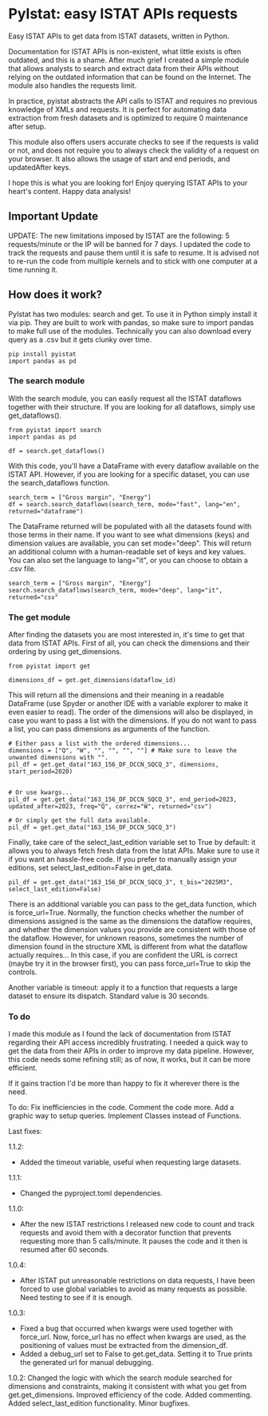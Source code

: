 # PyIstat: easy ISTAT APIs requests

Easy ISTAT APIs to get data from ISTAT datasets, written in Python.

Documentation for ISTAT APIs is non-existent, what little exists is often outdated, and this is a shame. After much grief I created a simple module that allows analysts to search and extract data from their APIs without relying on the outdated information that can be found on the Internet. The module also handles the requests limit.

In practice, pyistat abstracts the API calls to ISTAT and requires no previous knowledge of XMLs and requests. It is perfect for automating data extraction from fresh datasets and is optimized to require 0 maintenance after setup.

This module also offers users accurate checks to see if the requests is valid or not, and does not require you to always check the validity of a request on your browser. It also allows the usage of start and end periods, and updatedAfter keys.

I hope this is what you are looking for! Enjoy querying ISTAT APIs to your heart's content. Happy data analysis!

## Important Update

UPDATE: The new limitations imposed by ISTAT are the following: 5 requests/minute or the IP will be banned for 7 days. I updated the code to track the requests and pause them until it is safe to resume. It is advised not to re-run the code from multiple kernels and to stick with one computer at a time running it.


## How does it work?

PyIstat has two modules: search and get. To use it in Python simply install it via pip. They are built to work with pandas, so make sure to import pandas to make full use of the modules. Technically you can also download every query as a .csv but it gets clunky over time.

```
pip install pyistat
import pandas as pd
```
### The search module

With the search module, you can easily request all the ISTAT dataflows together with their structure. If you are looking for all dataflows, simply use get_dataflows().

```
from pyistat import search
import pandas as pd

df = search.get_dataflows()

```
With this code, you'll have a DataFrame with every dataflow available on the ISTAT API. However, if you are looking for a specific dataset, you can use the search_dataflows function.

```
search_term = ["Gross margin", "Energy"]
df = search.search_dataflows(search_term, mode="fast", lang="en", returned="dataframe")
```

The DataFrame returned will be populated with all the datasets found with those terms in their name. If you want to see what dimensions (keys) and dimension values are available, you can set mode="deep". This will return an additional column with a human-readable set of keys and key values. You can also set the language to lang="it", or you can choose to obtain a .csv file.

```
search_term = ["Gross margin", "Energy"]
search.search_dataflows(search_term, mode="deep", lang="it", returned="csv"
```

### The get module

After finding the datasets you are most interested in, it's time to get that data from ISTAT APIs. First of all, you can check the dimensions and their ordering by using get_dimensions.

```
from pyistat import get

dimensions_df = get.get_dimensions(dataflow_id)
```

This will return all the dimensions and their meaning in a readable DataFrame (use Spyder or another IDE with a variable explorer to make it even easier to read). The order of the dimensions will also be displayed, in case you want to pass a list with the dimensions. If you do not want to pass a list, you can pass dimensions as arguments of the function.

```
# Either pass a list with the ordered dimensions...
dimensions = ["Q", "W", "", "", "", ""] # Make sure to leave the unwanted dimensions with "".
pil_df = get.get_data("163_156_DF_DCCN_SQCQ_3", dimensions, start_period=2020)


# Or use kwargs...
pil_df = get.get_data("163_156_DF_DCCN_SQCQ_3", end_period=2023, updated_after=2023, freq="Q", correz="W", returned="csv")

# Or simply get the full data available.
pil_df = get.get_data("163_156_DF_DCCN_SQCQ_3")
```
Finally, take care of the select_last_edition variable set to True by default: it allows you to always fetch fresh data from the Istat APIs. Make sure to use it if you want an hassle-free code. If you prefer to manually assign your editions, set select_last_edition=False in get_data.
```
pil_df = get.get_data("163_156_DF_DCCN_SQCQ_3", t_bis="2025M3", select_last_edition=False)

```
There is an additional variable you can pass to the get_data function, which is force_url=True. Normally, the function checks whether the number of dimensions assigned is the same as the dimensions the dataflow requires, and whether the dimension values you provide are consistent with those of the dataflow. However, for unknown reasons, sometimes the number of dimension found in the structure XML is different from what the dataflow actually requires... In this case, if you are confident the URL is correct (maybe try it in the browser first), you can pass force_url=True to skip the controls.

Another variable is timeout: apply it to a function that requests a large dataset to ensure its dispatch. Standard value is 30 seconds.

### To do

I made this module as I found the lack of documentation from ISTAT regarding their API access incredibly frustrating. I needed a quick way to get the data from their APIs in order to improve my data pipeline. However, this code needs some refining still; as of now, it works, but it can be more efficient.

If it gains traction I'd be more than happy to fix it wherever there is the need.

To do: Fix inefficiencies in the code. Comment the code more. Add a graphic way to setup queries. Implement Classes instead of Functions.

Last fixes: 

1.1.2:
- Added the timeout variable, useful when requesting large datasets.

1.1.1:
- Changed the pyproject.toml dependencies.

1.1.0:
- After the new ISTAT restrictions I released new code to count and track requests and avoid them with a decorator function that prevents requesting more than 5 calls/minute. It pauses the code and it then is resumed after 60 seconds.

1.0.4: 
- After ISTAT put unreasonable restrictions on data requests, I have been forced to use global variables to avoid as many requests as possible. Need testing to see if it is enough.

1.0.3: 
- Fixed a bug that occurred when kwargs were used together with force_url. Now, force_url has no effect when kwargs are used, as the positioning of values must be extracted from the dimension_df. 
- Added a debug_url set to False to get.get_data. Setting it to True prints the generated url for manual debugging. 

1.0.2: Changed the logic with which the search module searched for dimensions and constraints, making it consistent with what you get from get.get_dimensions. Improved efficiency of the code. Added commenting. Added select_last_edition functionality. Minor bugfixes.
